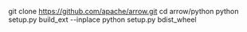 git clone https://github.com/apache/arrow.git
cd arrow/python
python setup.py build_ext --inplace
python setup.py bdist_wheel
